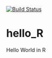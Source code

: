 [![Build Status](https://travis-ci.org/felinben/hello_R.svg?branch=master)](https://travis-ci.org/felinben/hello_R)
# hello_R
Hello World in R
